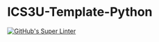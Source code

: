 # ICS3U-Template-Python

[![GitHub's Super Linter](https://github.com/JacksonNaufal/ICS3U-Unit2-05-Python/workflows/GitHub's%20Super%20Linter/badge.svg)](https://github.com/JacksonNaufal/ICS3U-Unit2-05-Python/actions)
